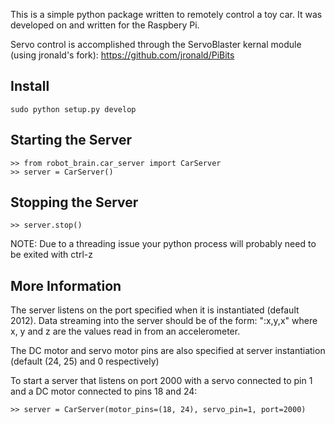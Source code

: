 This is a simple python package written to remotely control a toy car. It was
developed on and written for the Raspbery Pi.

Servo control is accomplished through the ServoBlaster kernal module (using
jronald's fork): https://github.com/jronald/PiBits

Install
-------
    sudo python setup.py develop

Starting the Server
-------------------
    >> from robot_brain.car_server import CarServer
    >> server = CarServer()

Stopping the Server
-------------------
    >> server.stop()

NOTE: Due to a threading issue your python process will probably need to be
exited with ctrl-z

More Information
----------------
The server listens on the port specified when it is instantiated (default 2012).
Data streaming into the server should be of the form: ":x,y,x" where x, y and z
are the values read in from an accelerometer.

The DC motor and servo motor pins are also specified at server instantiation
(default (24, 25) and 0 respectively)

To start a server that listens on port 2000 with a servo connected to pin 1 and
a DC motor connected to pins 18 and 24:

    >> server = CarServer(motor_pins=(18, 24), servo_pin=1, port=2000)
